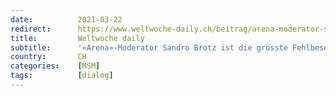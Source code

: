 ```yaml
---
date:          2021-03-22
redirect:      https://www.weltwoche-daily.ch/beitrag/arena-moderator-sandro-brotz-ist-die-groesste-fehlbesetzung-die-sich-srf-je-geleistet-hat-brotz-hat-die-wichtigste-debatten-sendung-von-srf-ruiniert/
title:         Weltwoche daily
subtitle:      '«Arena»-Moderator Sandro Brotz ist die grösste Fehlbesetzung, die sich SRF je geleistet hat. Brotz hat die wichtigste Debatten-Sendung der Schweiz ruiniert'
country:       CH
categories:    [MSM]
tags:          [dialog]
---
```

